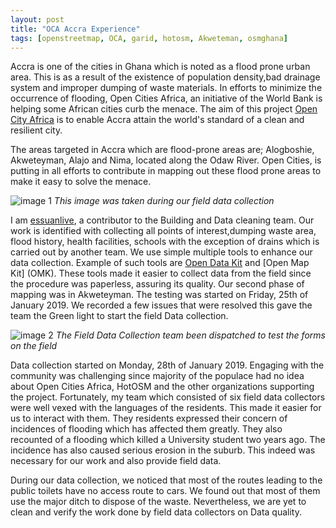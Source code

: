 ```yaml
---
layout: post
title: "OCA Accra Experience"
tags: [openstreetmap, OCA, garid, hotosm, Akweteman, osmghana]
---
```



Accra is one of the cities in Ghana which is noted as a flood prone urban area. This is as a result of the existence of population density,bad drainage system and improper dumping of waste materials. In efforts to minimize the occurrence of flooding, Open Cities Africa, an initiative of the World Bank is helping some African cities curb the menace. The aim of this project [Open City Africa][open-cities] is to enable Accra attain the world's standard of a clean and resilient city.


The areas targeted in Accra which are flood-prone areas are; Alogboshie, Akweteyman, Alajo and Nima, located along the Odaw River. Open Cities, is putting in all efforts to contribute in mapping out these flood prone areas to make it easy to solve the menace.


![image 1](/assets/images/akwetrash.JPG)
*This image was taken during our field data collection*



I am [essuanlive][ess], a contributor to the Building and Data cleaning team. Our work is identified with collecting all points of interest,dumping waste area, flood history, health facilities, schools with the exception of drains which is carried out by another team.
We use simple multiple tools to enhance our data collection. Example of such tools are [Open Data Kit][open-kit] and [Open Map Kit]</a> (OMK). These tools made it easier to collect data from the field since the procedure was paperless, assuring its quality.
Our second phase of mapping was in Akweteyman. The testing was started on Friday, 25th of January 2019.
We recorded a few issues that were resolved this gave the team the Green light to start the field Data collection.


![image 2](/assets/images/25_01.JPG)
*The Field Data Collection team been dispatched to test the forms on the field*

Data collection started on Monday, 28th of January 2019. Engaging with the community was challenging since majority of the populace had no idea about Open Cities Africa, HotOSM and the other organizations supporting the project.
Fortunately, my team which consisted of six field data collectors were well vexed with the languages of the residents. This made it easier for us to interact with them.
They residents expressed their concern of incidences of flooding which has affected them greatly. They also recounted of a flooding which killed a University student two years ago. The incidence has also caused serious erosion in the suburb. 
This indeed was necessary for our work and also provide field data.


During our data collection, we noticed that most of the routes leading to the public toilets have no access route to cars. We found out that most of them use the major ditch to dispose of the waste.
Nevertheless, we are yet to clean and verify the work done by field data collectors on Data quality.


[ess]: https://www.openstreetmap.org/user/Essuanlive
[open-cities]: https://opencitiesproject.org
[open-kit]: https://opendatakit.org
[omk]: http://openmapkit.org